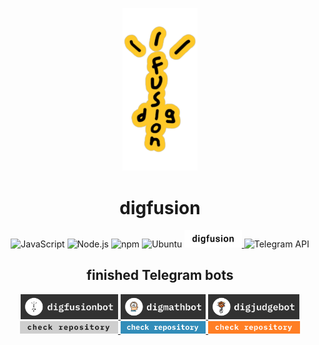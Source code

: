 <p align="center">
  <img src="media/digfusionLogos/digfusionYellow.PNG" alt="Logo" width="120">
</p>
<h1 align="center">digfusion</h1>

<div align="center">
  
  ![JavaScript](https://img.shields.io/badge/-JavaScript-F7DF1E?style=for-the-badge&logo=javascript&logoColor=black)
  ![Node.js](https://img.shields.io/badge/-Node.js-339933?style=for-the-badge&logo=node.js&logoColor=white)
  ![npm](https://img.shields.io/badge/-npm-CB3837?style=for-the-badge&logo=npm&logoColor=white)
  ![Ubuntu](https://img.shields.io/badge/-Ubuntu-E95420?style=for-the-badge&logo=ubuntu&logoColor=white)
<a href="https://t.me/digfusion">
  <img src="media\botBlanks\digfusionbot\logoBlank.png" alt="1" height="27.61">
</a>
![Telegram API](https://img.shields.io/badge/-Telegram%20API-2CA5E0?style=for-the-badge&logo=telegram&logoColor=white)

</div>

<h2 align="center">finished Telegram bots</h2>

<div align="center">

<a href="https://t.me/digfusionbot">
  <img src="media\botBlanks\digfusionbot\blank.png" alt="1" height="40">
</a>
<a href="https://t.me/digmathbot">
  <img src="media\botBlanks\digmathbot\blank.png" alt="2" height="40">
</a>
<a href="https://t.me/digjudgebot">
  <img src="media\botBlanks\digjudgebot\blank.png" alt="3" height="40">
</a>
</div>

<div align="center">
<a href="https://github.com/qu1z3x/digfusionbot">
  <img src="media\botBlanks\digfusionbot\repoButton.png" alt="1" height="20">
</a>
<a href="https://github.com/qu1z3x/digmathbot">
  <img src="media\botBlanks\digmathbot\repoButton.png" alt="2" height="20">
</a>
<a href="https://github.com/qu1z3x/digjudgebot">
  <img src="media\botBlanks\digjudgebot\repoButton.png" alt="3" height="20">
</a>
</div>

<!---
## Обо мне
- 🔭 Сейчас работаю над [Проектом]
- 🌱 Изучаю **[Технологии]**
- 💬 Спрашивайте меня о **[Ваши Специализации]**
- 📫 Свяжитесь со мной: [email@example.com](mailto:email@example.com)

## Статистика GitHub
![Ваша статистика](https://github-readme-stats.vercel.app/api?qu1z3x&show_icons=true&theme=radical)
-->
